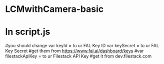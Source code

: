 # LCMwithCamera-basic
# In script.js
#you should change 	var keyId = to ur FAL Key ID
	var keySecret = to ur FAL Key Secret 
 #get them from https://www.fal.ai/dashboard/keys
	#var filestackApiKey = to ur Filestack API Key
 #get it from dev.filestack.com
